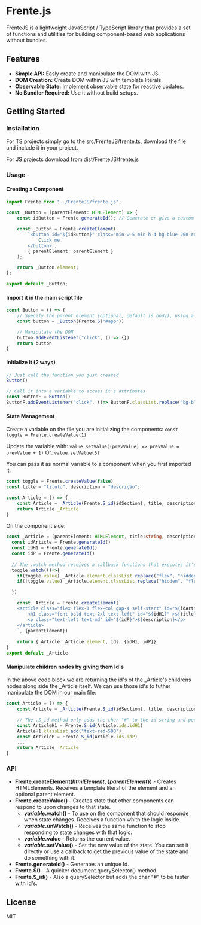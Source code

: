 # Frente.js

FrenteJS is a lightweight JavaScript / TypeScript library that provides a set of functions and utilities for building component-based web applications without bundles.

## Features

- **Simple API:** Easly create and manipulate the DOM with JS.
- **DOM Creation:** Create DOM within JS with template literals.
- **Observable State:** Implement observable state for reactive updates.
- **No Bundler Required:** Use it without build setups.

## Getting Started



### Installation

For TS projects simply go to the src/FrenteJS/frente.ts, download the file and include it in your project.

For JS projects download from dist/FrenteJS/frente.js


### Usage
#### Creating a Component

```typescript
import Frente from "../FrenteJS/frente.js";

const _Button = (parentElement: HTMLElement) => {
    const idButton = Frente.generateId(); // Generate or give a custom id to reference the element.

    const _Button = Frente.createElement(
        `<button id="${idButton}" class="min-w-5 min-h-4 bg-blue-200 rounded-md shadow-md px-4 py-2 hover:bg-blue-50">
            Click me
        </button>`,
        { parentElement: parentElement }
    );

    return _Button.element;
};

export default _Button;
```

#### Import it in the main script file

```typescript
const Button = () => {
    // Specify the parent element (optional, default is body), using a helper selector
    const button = _Button(Frente.S("#app")) 

    // Manipulate the DOM
    button.addEventListener("click", () => {})
    return button
}
```

#### Initialize it (2 ways)
```typescript
// Just call the function you just created
Button()

// Call it into a variable to access it's attributes
const ButtonF = Button()
ButtonF.addEventListener("click", ()=> ButtonF.classList.replace("bg-blue-200","bg-gray-400"))
```

#### State Management
Create a variable on the file you are initializing the components: `const toggle = Frente.createValue(1)`

Update the variable with: `value.setValue((prevValue) => prevValue = prevValue + 1)`
Or: `value.setValue(5)`

You can pass it as normal variable to a component when you first imported it:

```typescript
const toggle = Frente.createValue(false)
const title = "titulo", description = "descrição";

const Article = () => {
    const Article = _Article(Frente.S_id(idSection), title, description, toggle)
    return Article._Article
}
```
On the component side:

```typescript
const _Article = (parentElement: HTMLElement, title:string, description:string, toggle:createValueType<boolean>) => {
  const idArticle = Frente.generateId()
  const idH1 = Frente.generateId()
  const idP = Frente.generateId()
  
  // The .watch method receives a callback functions that executes it's logic when the value of toggle changes
  toggle.watch(()=>{
    if(toggle.value) _Article.element.classList.replace("flex", "hidden")
    if(!toggle.value) _Article.element.classList.replace("hidden", "flex")

  })

    const _Article = Frente.createElement(`
    <article class="flex flex-1 flex-col gap-4 self-start" id="${idArticle}">
        <h1 class="font-bold text-2xl text-left" id="${idH1}" >${title}</h1>
        <p class="text-left text-md" id="${idP}">${description}</p>
    </article>
    `, {parentElement})
  
    return {_Article:_Article.element, ids: {idH1, idP}}
}
export default _Article
```

#### Manipulate children nodes by giving them Id's
In the above code block we are returning the id's of the _Article's childrens nodes along side the _Article itself. We can use those id's to futher manipulate the DOM in our main file:
```typescript
const Article = () => {
    const Article = _Article(Frente.S_id(idSection), title, description, toggle)

    // The .S_id method only adds the char "#" to the id string and performs a normal document.querySelector()
    const ArticleH1 = Frente.S_id(Article.ids.idH1) 
    ArticleH1.classList.add("text-red-500")
    const ArticleP = Frente.S_id(Article.ids.idP)
    ...
    return Article._Article
}
```

### API
- __Frente.createElement(_htmlElement_, {_parentElement_})__ - Creates HTMLElements. Receives a template literal of the element and an optional parent element.
- __Frente.createValue()__ - Creates state that other components can respond to upon changes to that state.
    - ___variable_.watch()__ - To use on the component that should responde when state changes. Receives a function whith the logic inside.
    - ___variable_.unWatch()__ - Receives the same function to stop responding to state changes with that logic.
    - ___variable_.value__ - Returns the current value.
    - ___variable_.setValue()__ - Set the new value of the state. You can set it directly or use a callback to get the previous value of the state and do something with it.
- __Frente.generateId()__ - Generates an unique Id.
- __Frente.S()__ - A quicker document.querySelector() method.
- __Frente.S_id()__ - Also a querySelector but adds the char "#" to be faster with Id's.

## License
MIT
